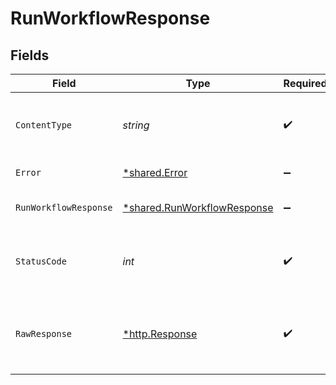 # RunWorkflowResponse


## Fields

| Field                                                                            | Type                                                                             | Required                                                                         | Description                                                                      |
| -------------------------------------------------------------------------------- | -------------------------------------------------------------------------------- | -------------------------------------------------------------------------------- | -------------------------------------------------------------------------------- |
| `ContentType`                                                                    | *string*                                                                         | :heavy_check_mark:                                                               | HTTP response content type for this operation                                    |
| `Error`                                                                          | [*shared.Error](../../../pkg/models/shared/error.md)                             | :heavy_minus_sign:                                                               | General error                                                                    |
| `RunWorkflowResponse`                                                            | [*shared.RunWorkflowResponse](../../../pkg/models/shared/runworkflowresponse.md) | :heavy_minus_sign:                                                               | The workflow occurrence                                                          |
| `StatusCode`                                                                     | *int*                                                                            | :heavy_check_mark:                                                               | HTTP response status code for this operation                                     |
| `RawResponse`                                                                    | [*http.Response](https://pkg.go.dev/net/http#Response)                           | :heavy_check_mark:                                                               | Raw HTTP response; suitable for custom response parsing                          |